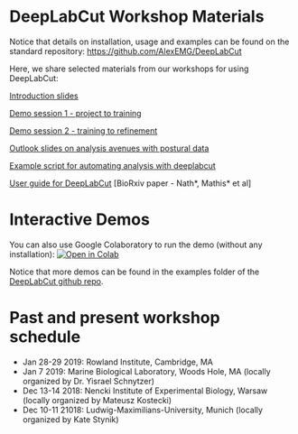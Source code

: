 # DeepLabCut Workshop Materials

Notice that details on installation, usage and examples can be found on the standard repository: https://github.com/AlexEMG/DeepLabCut

Here, we share selected materials from our workshops for using DeepLabCut:

[Introduction slides](DeepLabCut-Introduction.pdf)

[Demo session 1 - project to training](DeepLabCut-Workshop-Session1.pdf)

[Demo session 2 - training to refinement](DeepLabCut-Workshop-Session2.pdf)

[Outlook slides on analysis avenues with postural data](DeepLabCut-WhatNext?.pdf)

[Example script for automating analysis with deeplabcut](runtraining_andevaluation.py)

[User guide for DeepLabCut](https://www.biorxiv.org/content/biorxiv/early/2018/11/24/476531.full.pdf) [BioRxiv paper - Nath*, Mathis* et al]

# Interactive Demos

You can also use Google Colaboratory to run the demo (without any installation):
[![Open in Colab](https://colab.research.google.com/assets/colab-badge.svg)](https://colab.research.google.com/github/AlexEMG/DeepLabCut/blob/master/examples/Colab_TrainNetwork_VideoAnalysis.ipynb)

Notice that more demos can be found in the examples folder of the [DeepLabCut github repo](https://github.com/AlexEMG/DeepLabCut/tree/master/examples). 

# Past and present workshop schedule

- Jan 28-29 2019: Rowland Institute, Cambridge, MA
- Jan 7 2019: Marine Biological Laboratory, Woods Hole, MA (locally organized by Dr. Yisrael Schnytzer)
- Dec 13-14 2018: Nencki Institute of Experimental Biology, Warsaw (locally organized by Mateusz Kostecki)
- Dec 10-11 21018: Ludwig-Maximilians-University, Munich (locally organized by Kate Stynik)



